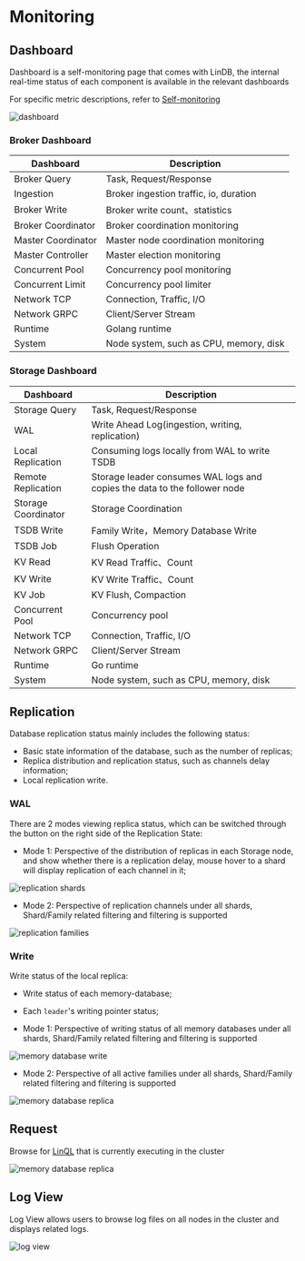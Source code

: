 # Monitoring

## Dashboard

Dashboard is a self-monitoring page that comes with LinDB, the internal real-time status of each component is available
in the relevant dashboards

For specific metric descriptions, refer to [Self-monitoring](../self-monitor.md)

<image-window>

![dashboard](@images/guide/admin_ui/dashboard.png)
</image-window>

### Broker Dashboard

|  Dashboard  | Description                            |
|  ----  |----------------------------------------|
| Broker Query | Task, Request/Response                 |
| Ingestion | Broker ingestion traffic, io, duration |
| Broker Write | Broker write count、statistics          |
| Broker Coordinator | Broker coordination monitoring         |
| Master Coordinator | Master node coordination monitoring    |
| Master Controller | Master election   monitoring           |
| Concurrent Pool | Concurrency pool monitoring            |
| Concurrent Limit | Concurrency pool limiter               |
| Network TCP | Connection, Traffic, I/O               |
| Network GRPC | Client/Server Stream                   |
| Runtime | Golang runtime                         |
| System | Node system, such as CPU, memory, disk |

### Storage Dashboard

|  Dashboard  | Description                                                               |
|  ----  |---------------------------------------------------------------------------|
| Storage Query | Task, Request/Response                                                    |
| WAL | Write Ahead Log(ingestion, writing, replication)                          |
| Local Replication | Consuming logs locally from WAL to write TSDB                             |
| Remote Replication | Storage leader consumes WAL logs and copies the data to the follower node |
| Storage Coordinator | Storage Coordination                                                      |
| TSDB Write | Family Write，Memory Database Write                                        |
| TSDB Job | Flush Operation                                                           |
| KV Read | KV Read Traffic、Count                                                     |
| KV Write | KV Write Traffic、Count                                                    |
| KV Job | KV Flush, Compaction                                                      |
| Concurrent Pool | Concurrency pool                                                          |
| Network TCP | Connection, Traffic, I/O                                                  |
| Network GRPC | Client/Server Stream                                                      |
| Runtime | Go runtime                                                                |
| System | Node system, such as CPU, memory, disk                                    |

## Replication

Database replication status mainly includes the following status:

- Basic state information of the database, such as the number of replicas;
- Replica distribution and replication status, such as channels delay information;
- Local replication write.

### WAL

There are 2 modes viewing replica status, which can be switched through the button on the right side
of the Replication State:

- Mode 1: Perspective of the distribution of replicas in each Storage node, and show whether there is a
  replication delay, mouse hover to a shard will display replication of each channel in it;

<image-window>

![replication shards](@images/guide/admin_ui/replication_shards.png)
</image-window>

- Mode 2: Perspective of replication channels under all shards, Shard/Family related filtering and filtering is
  supported

<image-window>

![replication families](@images/guide/admin_ui/replication_families.png)
</image-window>

### Write

Write status of the local replica:

- Write status of each memory-database;
- Each `leader`'s writing pointer status;

- Mode 1: Perspective of writing status of all memory databases under all shards,
  Shard/Family related filtering and filtering is supported

<image-window>

![memory database write](@images/guide/admin_ui/memory_database_write.png)
</image-window>

- Mode 2: Perspective of all active families under all shards,
  Shard/Family related filtering and filtering is supported

<image-window>

![memory database replica](@images/guide/admin_ui/memory_database_replica.png)
</image-window>

## Request

Browse for [LinQL](../lin-ql.md) that is currently executing in the cluster


<image-window>

![memory database replica](@images/guide/admin_ui/request_list.png)
</image-window>

## Log View

Log View allows users to browse log files on all nodes in the cluster and displays related logs.


<image-window>

![log view](@images/guide/admin_ui/log_view.png)
</image-window>
